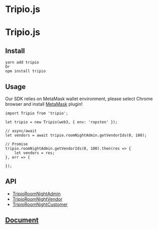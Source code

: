 # Tripio.js

# Tripio.js

## Install

```
yarn add tripio
Or
npm install tripio
```

## Usage

Our SDK relies on MetaMask wallet environment, please select Chrome browser and install [MetaMask](https://metamask.io/) plugin!

```
import Tripio from 'tripio';

let tripio = new Tripio(web3, { env: 'ropsten' });

// async/await
let vendors = await tripio.roomNightAdmin.getVendorIds(0, 100);

// Promise
tripio.roomNightAdmin.getVendorIds(0, 100).then(res => {
    let vendors = res;
}, err => {

});
```

## API

* [TripioRoomNightAdmin](./mds/admin.md)
* [TripioRoomNightVendor](./mds/vendor.md)
* [TripioRoomNightCustomer](./mds/customer.md)

## [Document](https://thetripio.github.io/tripio-js/)